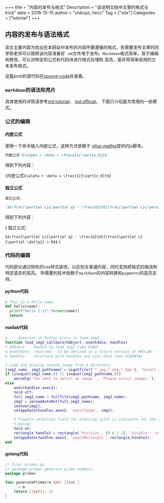 +++
title = "内容的发布与格式"
Description = "该说明文档中文章的格式与trick"
date = 2018-10-15
author = "unkcpz, hecc"
Tag = ["site"]
Categories = ["tutorial"]
+++

## 内容的发布与语法格式

该文主要内容为给出在本网站中发布的内容所要遵循的格式，有需要发布文章的同学和老师可以按照该内容准备好
`.md`文件用于发布。`Markdown`格式简单，易于编辑和修改，可以对特定的公式和代码块进行格式处理和
高亮，是非常简单易用的文本发布格式。

这篇post的源代码在[source-code](https://raw.githubusercontent.com/scut-ccmp/lab-blog-source/master/content/posts/how-to-post.md)处查看。

### `markdown`的语法和亮片

具体使用的详情请参考[md tutorial](https://www.markdowntutorial.com/)， [md official](https://daringfireball.net/projects/markdown/)。
下面只介绍最为常用的一些模式。

### 公式的编辑

#### 内嵌公式

使用一下命令输入内嵌公式，这种方式依赖于 [yihui-mathjs](https://yihui.name)提供的js脚本。

```markdown
内嵌公式`$\alpha + \beta = \frac{1}{\sqrt{x_0}}$`
```

得到下列内容：

{内嵌公式`$\alpha + \beta = \frac{1}{\sqrt{x_0}}$`}

#### 独立公式

```markdown
独立公式:

`$$\frac{\partial L}{\partial q} - \frac{d}{dt}\frac{\partial L}{\partial \dot{q}} = 0$$`
```

得到下列内容：

{
独立公式:

`$$\frac{\partial L}{\partial q} - \frac{d}{dt}\frac{\partial L}{\partial \dot{q}} = 0$$`
}

### 代码的编辑

代码部分通过特有的css样式装饰，以区别与普通内容，同时支持原格式的缩进和特定语言的高亮。
所需要的技术依赖于`markdown`的内容转换和`pygments`的高亮支持。

#### python代码

```python
# This is a hello name
def hello(name):
  print("hello {:s}".format(name))
  return
```

#### matlab代码

```matlab
% --- Executes on button press in load_img2.
function load_img2_Callback(hObject, eventdata, handles)
% hObject    handle to load_img2 (see GCBO)
% eventdata  reserved - to be defined in a future version of MATLAB
% handles    structure with handles and user data (see GUIDATA)

% Load and display second image from a directory
[img2_name, img2_pathname] = uigetfile({'*.jpg;*.png;*.bmp'}, 'Select an image file');
if (isequal(img2_name,0) || isequal(img2_pathname,0))
    warndlg('You need to select an image.', 'Please select images.');
else
    axes(handles.axes2);
    hold off;
    full_img2_name = fullfile(img2_pathname, img2_name);
    img2 = imreadAutoRot(full_img2_name);
    imshow(img2);
    setappdata(handles.axes2, 'axes2Image', img2);

    % Prepare selection field for plotting (plot it invisible for the time
    % being)
    hold on;
    rectangle_handle2 = rectangle('Position', [0 0 1 1], 'Visible', 'off');
    setappdata(handles.axes2, 'axes2Rectangle', rectangle_handle2);
end
```

#### golang代码

```go
// file: primes.go
// package primes generate prime numbers
package primes

func generatePrimes(m int) []int {
	_ = m
	return []int{1, 2}
}
```

